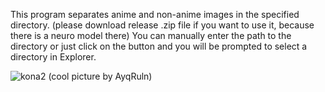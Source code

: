 This program separates anime and non-anime images in the specified directory.
(please download release .zip file if you want to use it, because there is a neuro model there)
You can manually enter the path to the directory or just click on the button and you will be prompted to select a directory in Explorer.

![kona2](https://github.com/user-attachments/assets/259a4072-0939-4a39-ad99-2f99f47fb7be)
(cool picture by AyqRuln)
